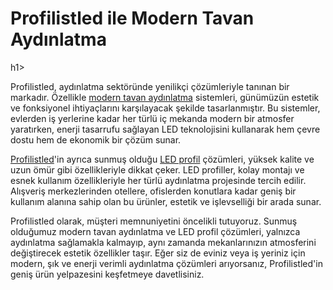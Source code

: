 <h1>Profilistled ile Modern Tavan Aydınlatma</h1>h1>

Profilistled, aydınlatma sektöründe yenilikçi çözümleriyle tanınan bir markadır. Özellikle <a href="https://www.profilistled.com/modern-tavan-aydinlatma">modern tavan aydınlatma</a> sistemleri, günümüzün estetik ve fonksiyonel ihtiyaçlarını karşılayacak şekilde tasarlanmıştır. Bu sistemler, evlerden iş yerlerine kadar her türlü iç mekanda modern bir atmosfer yaratırken, enerji tasarrufu sağlayan LED teknolojisini kullanarak hem çevre dostu hem de ekonomik bir çözüm sunar.

<a href="https://www.profilistled.com/">Profilistled</a>'in ayrıca sunmuş olduğu <a href="https://www.profilistled.com/led-profil">LED profil</a> çözümleri, yüksek kalite ve uzun ömür gibi özellikleriyle dikkat çeker. LED profiller, kolay montajı ve esnek kullanım özellikleriyle her türlü aydınlatma projesinde tercih edilir. Alışveriş merkezlerinden otellere, ofislerden konutlara kadar geniş bir kullanım alanına sahip olan bu ürünler, estetik ve işlevselliği bir arada sunar.

Profilistled olarak, müşteri memnuniyetini öncelikli tutuyoruz. Sunmuş olduğumuz modern tavan aydınlatma ve LED profil çözümleri, yalnızca aydınlatma sağlamakla kalmayıp, aynı zamanda mekanlarınızın atmosferini değiştirecek estetik özellikler taşır. Eğer siz de eviniz veya iş yeriniz için modern, şık ve enerji verimli aydınlatma çözümleri arıyorsanız, Profilistled'in geniş ürün yelpazesini keşfetmeye davetlisiniz.
